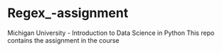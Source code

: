 # Regex_-assignment
Michigan University - Introduction to Data Science in Python
This repo contains the assignment in the course 
